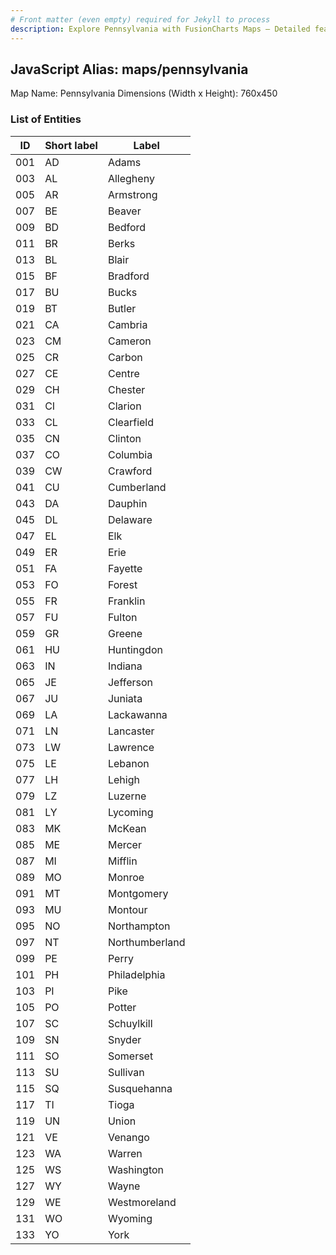 ```yaml
---
# Front matter (even empty) required for Jekyll to process
description: Explore Pennsylvania with FusionCharts Maps – Detailed features for seamless integration. Try now & enhance your data visualization today! 
---
```


## JavaScript Alias: maps/pennsylvania

Map Name: Pennsylvania
Dimensions (Width x Height): 760x450





### List of Entities

ID | Short label | Label
---|---|---|
001|AD|Adams
003|AL|Allegheny
005|AR|Armstrong
007|BE|Beaver
009|BD|Bedford
011|BR|Berks
013|BL|Blair
015|BF|Bradford
017|BU|Bucks
019|BT|Butler
021|CA|Cambria
023|CM|Cameron
025|CR|Carbon
027|CE|Centre
029|CH|Chester
031|CI|Clarion
033|CL|Clearfield
035|CN|Clinton
037|CO|Columbia
039|CW|Crawford
041|CU|Cumberland
043|DA|Dauphin
045|DL|Delaware
047|EL|Elk
049|ER|Erie
051|FA|Fayette
053|FO|Forest
055|FR|Franklin
057|FU|Fulton
059|GR|Greene
061|HU|Huntingdon
063|IN|Indiana
065|JE|Jefferson
067|JU|Juniata
069|LA|Lackawanna
071|LN|Lancaster
073|LW|Lawrence
075|LE|Lebanon
077|LH|Lehigh
079|LZ|Luzerne
081|LY|Lycoming
083|MK|McKean
085|ME|Mercer
087|MI|Mifflin
089|MO|Monroe
091|MT|Montgomery
093|MU|Montour
095|NO|Northampton
097|NT|Northumberland
099|PE|Perry
101|PH|Philadelphia
103|PI|Pike
105|PO|Potter
107|SC|Schuylkill
109|SN|Snyder
111|SO|Somerset
113|SU|Sullivan
115|SQ|Susquehanna
117|TI|Tioga
119|UN|Union
121|VE|Venango
123|WA|Warren
125|WS|Washington
127|WY|Wayne
129|WE|Westmoreland
131|WO|Wyoming
133|YO|York


